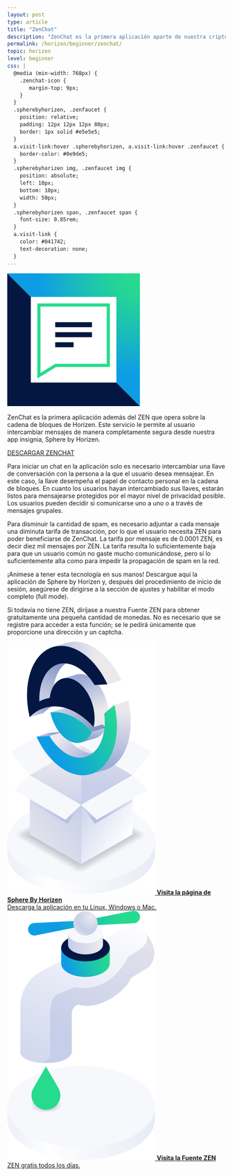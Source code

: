 ```yaml
---
layout: post
type: article
title: "ZenChat"
description: "ZenChat es la primera aplicación aparte de nuestra criptomoneda, ZEN, que se ejecuta sobre la cadena de bloques de Horizen."
permalink: /horizen/beginner/zenchat/
topic: horizen
level: beginner
css: |
  @media (min-width: 768px) {
    .zenchat-icon {
       margin-top: 9px;
    }
  }
  .spherebyhorizen, .zenfaucet {
    position: relative;
    padding: 12px 12px 12px 80px;
    border: 1px solid #e5e5e5;
  }
  a.visit-link:hover .spherebyhorizen, a.visit-link:hover .zenfaucet {
    border-color: #0e9de5;
  }
  .spherebyhorizen img, .zenfaucet img {
    position: absolute;
    left: 10px;
    bottom: 10px;
    width: 50px;
  }
  .spherebyhorizen span, .zenfaucet span {
    font-size: 0.85rem;
  }
  a.visit-link {
    color: #041742;
    text-decoration: none;
  }
---
```


<div class="row mb-3">
    <div class="col-md-3 col-lg-2">
        <img src="/assets/post_files/horizen/beginner/zenchat/zenchat-icon.svg" alt="ZenChat" class="zenchat-icon lead-icon"/>
    </div>
    <div class="col-md-9 col-lg-10 lead">
        <p>
            ZenChat es la primera aplicación además del ZEN que opera sobre la cadena de bloques de Horizen. Este servicio le permite al usuario intercambiar mensajes de manera completamente segura desde nuestra app insignia, Sphere by Horizen.
        </p>
        <p class="mb-0">
            <a class="btn btn-info" href="https://www.horizen.global/es/zenchat/" target="_blank">DESCARGAR ZENCHAT</a>
        </p>
    </div>
</div>

Para iniciar un chat en la aplicación solo es necesario intercambiar una llave de conversación con la persona a la que el usuario desea mensajear. En este caso, la llave desempeña el papel de contacto personal en la cadena de bloques. En cuanto los usuarios hayan intercambiado sus llaves, estarán listos para mensajearse protegidos por el mayor nivel de privacidad posible. Los usuarios pueden decidir si comunicarse uno a uno o a través de mensajes grupales.

Para disminuir la cantidad de spam, es necesario adjuntar a cada mensaje una diminuta tarifa de transacción, por lo que el usuario necesita ZEN para poder beneficiarse de ZenChat. La tarifa por mensaje es de 0.0001 ZEN, es decir diez mil mensajes por ZEN. La tarifa resulta lo suficientemente baja para que un usuario común no gaste mucho comunicándose, pero sí lo suficientemente alta como para impedir la propagación de spam en la red.

¡Anímese a tener esta tecnología en sus manos! Descargue aquí la aplicación de Sphere by Horizen y, después del procedimiento de inicio de sesión, asegúrese de dirigirse a la sección de ajustes y habilitar el modo completo (full mode).

Si todavía no tiene ZEN, diríjase a nuestra Fuente ZEN para obtener gratuitamente una pequeña cantidad de monedas. No es necesario que se registre para acceder a esta función; se le pedirá únicamente que proporcione una dirección y un captcha.

<div class="row mt-4">
    <div class="col-md-6 mt-5">
        <a href="https://www.horizen.global/spherebyhorizen/" target="_blank" class="visit-link">
            <div class="spherebyhorizen">
                <img src="/assets/post_files/horizen/beginner/zenchat/SbH.svg" alt="Sphere By Horizen"/>
                <strong>Visita la página de Sphere By Horizen</strong><br/>
                <span>Descarga la aplicación en tu Linux, Windows o Mac.</span>
            </div>
        </a>
    </div>
    <div class="col-md-6 mt-5">
        <a href="https://getzen.cash/" target="_blank" class="visit-link">
            <div class="zenfaucet">
                <img src="/assets/post_files/horizen/beginner/zenchat/faucet.svg" alt="ZEN Faucet"/>
                <strong>Visita la Fuente ZEN</strong><br/>
                <span>ZEN gratis todos los días.</span>
            </div>
        </a>
    </div>
</div>
